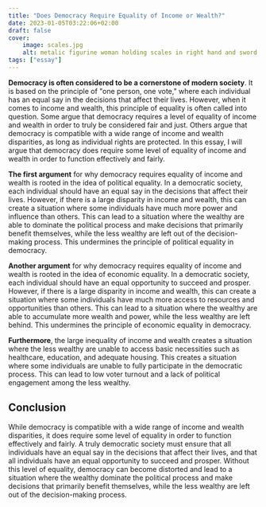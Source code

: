 ```yaml
---
title: "Does Democracy Require Equality of Income or Wealth?"
date: 2023-01-05T03:22:06+02:00
draft: false
cover:
    image: scales.jpg
    alt: metalic figurine woman holding scales in right hand and sword in left hand
tags: ["essay"]
---
```


**Democracy is often considered to be a cornerstone of modern society**. It is based on the principle of "one person, one vote," where each individual has an equal say in the decisions that affect their lives. However, when it comes to income and wealth, this principle of equality is often called into question. Some argue that democracy requires a level of equality of income and wealth in order to truly be considered fair and just. Others argue that democracy is compatible with a wide range of income and wealth disparities, as long as individual rights are protected. In this essay, I will argue that democracy does require some level of equality of income and wealth in order to function effectively and fairly.

**The first argument** for why democracy requires equality of income and wealth is rooted in the idea of political equality. In a democratic society, each individual should have an equal say in the decisions that affect their lives. However, if there is a large disparity in income and wealth, this can create a situation where some individuals have much more power and influence than others. This can lead to a situation where the wealthy are able to dominate the political process and make decisions that primarily benefit themselves, while the less wealthy are left out of the decision-making process. This undermines the principle of political equality in democracy.

**Another argument** for why democracy requires equality of income and wealth is rooted in the idea of economic equality. In a democratic society, each individual should have an equal opportunity to succeed and prosper. However, if there is a large disparity in income and wealth, this can create a situation where some individuals have much more access to resources and opportunities than others. This can lead to a situation where the wealthy are able to accumulate more wealth and power, while the less wealthy are left behind. This undermines the principle of economic equality in democracy.

**Furthermore**, the large inequality of income and wealth creates a situation where the less wealthy are unable to access basic necessities such as healthcare, education, and adequate housing. This creates a situation where some individuals are unable to fully participate in the democratic process. This can lead to low voter turnout and a lack of political engagement among the less wealthy.

## Conclusion

While democracy is compatible with a wide range of income and wealth disparities, it does require some level of equality in order to function effectively and fairly. A truly democratic society must ensure that all individuals have an equal say in the decisions that affect their lives, and that all individuals have an equal opportunity to succeed and prosper. Without this level of equality, democracy can become distorted and lead to a situation where the wealthy dominate the political process and make decisions that primarily benefit themselves, while the less wealthy are left out of the decision-making process.
